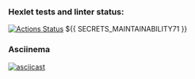 ### Hexlet tests and linter status:
[![Actions Status](https://github.com/AMSmirnova/java-project-71/workflows/hexlet-check/badge.svg)](https://github.com/AMSmirnova/java-project-71/actions)
${{ SECRETS_MAINTAINABILITY71 }}


### Asciinema
[![asciicast](https://asciinema.org/a/bIGZbOa1eyKkr2AfH0tQzvjIg.svg)](https://asciinema.org/a/bIGZbOa1eyKkr2AfH0tQzvjIg)
